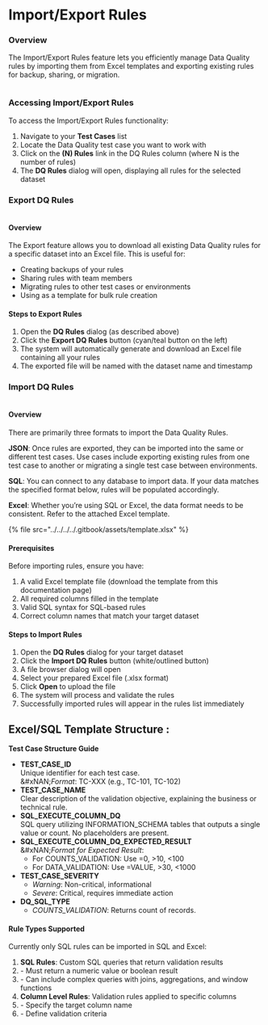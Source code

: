 # Import/Export Rules

### Overview

The Import/Export Rules feature lets you efficiently manage Data Quality rules by importing them from Excel templates and exporting existing rules for backup, sharing, or migration.

<figure><img src="../../../../.gitbook/assets/Screenshot 2025-10-15 at 2.16.48 PM.png" alt=""><figcaption></figcaption></figure>



### Accessing Import/Export Rules



To access the Import/Export Rules functionality:



1. Navigate to your **Test Cases** list
2. Locate the Data Quality test case you want to work with
3. Click on the **(N) Rules** link in the DQ Rules column (where N is the number of rules)
4. The **DQ Rules** dialog will open, displaying all rules for the selected dataset

### Export DQ Rules



<figure><img src="../../../../.gitbook/assets/Screenshot 2025-10-15 at 2.18.13 PM.png" alt=""><figcaption></figcaption></figure>

#### Overview

The Export feature allows you to download all existing Data Quality rules for a specific dataset into an Excel file. This is useful for:

* Creating backups of your rules
* Sharing rules with team members
* Migrating rules to other test cases or environments
* Using as a template for bulk rule creation

#### Steps to Export Rules



1. Open the **DQ Rules** dialog (as described above)
2. Click the **Export DQ Rules** button (cyan/teal button on the left)
3. The system will automatically generate and download an Excel file containing all your rules
4. The exported file will be named with the dataset name and timestamp

####

### Import DQ Rules

<figure><img src="../../../../.gitbook/assets/Screenshot 2025-10-15 at 2.19.50 PM.png" alt=""><figcaption></figcaption></figure>

#### Overview

There are primarily three formats to import the Data Quality Rules.



**JSON**: Once rules are exported, they can be imported into the same or different test cases. Use cases include exporting existing rules from one test case to another or migrating a single test case between environments.

**SQL**: You can connect to any database to import data. If your data matches the specified format below, rules will be populated accordingly.

**Excel**: Whether you’re using SQL or Excel, the data format needs to be consistent. Refer to the attached Excel template.

{% file src="../../../../.gitbook/assets/template.xlsx" %}



#### Prerequisites



Before importing rules, ensure you have:

1. A valid Excel template file (download the template from this documentation page)
2. All required columns filled in the template
3. Valid SQL syntax for SQL-based rules
4. Correct column names that match your target dataset

#### Steps to Import Rules



1. Open the **DQ Rules** dialog for your target dataset
2. Click the **Import DQ Rules** button (white/outlined button)
3. A file browser dialog will open
4. Select your prepared Excel file (.xlsx format)
5. Click **Open** to upload the file
6. The system will process and validate the rules
7. Successfully imported rules will appear in the rules list immediately





## Excel/SQL Template Structure :

**Test Case Structure Guide**

* **TEST\_CASE\_ID**\
  Unique identifier for each test case.\
  &#xNAN;_&#x46;ormat_: TC-XXX (e.g., TC-101, TC-102)
* **TEST\_CASE\_NAME**\
  Clear description of the validation objective, explaining the business or technical rule.
* **SQL\_EXECUTE\_COLUMN\_DQ**\
  SQL query utilizing INFORMATION\_SCHEMA tables that outputs a single value or count. No placeholders are present.
* **SQL\_EXECUTE\_COLUMN\_DQ\_EXPECTED\_RESULT**\
  &#xNAN;_&#x46;ormat for Expected Result_:
  * For COUNTS\_VALIDATION: Use =0, >10, <100
  * For DATA\_VALIDATION: Use =VALUE, >30, <1000
* **TEST\_CASE\_SEVERITY**
  * _Warning_: Non-critical, informational
  * _Severe_: Critical, requires immediate action
* **DQ\_SQL\_TYPE**
  * _COUNTS\_VALIDATION_: Returns count of records.

#### Rule Types Supported

Currently only SQL rules can be imported in SQL and Excel:



1. **SQL Rules**: Custom SQL queries that return validation results
2. &#x20;  \- Must return a numeric value or boolean result
3. &#x20;  \- Can include complex queries with joins, aggregations, and window functions
4. **Column Level Rules**: Validation rules applied to specific columns
5. &#x20;  \- Specify the target column name
6. &#x20;  \- Define validation criteria



